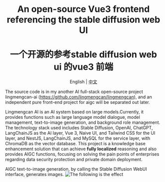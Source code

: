 <h1 align="center">An open-source Vue3 frontend referencing the stable diffusion web UI</h1>
<h1 align="center">一个开源的参考stable diffusion web ui 的vue3 前端</h1>
<p align="center">English | <a href="README.zh-CN.md">中文</a> </p>

The source code is in my another AI full-stack open-source project lingmengcan-ai (https://github.com/lingmengcan/lingmengcan), and an independent pure front-end project for aigc will be separated out later.

Lingmengcan AI is an AI system based on large models.Currently, it provides functions such as large language model dialogue, model management, text-to-image generation, and background role management. The technology stack used includes Stable Diffusion, OpenAI, ChatGPT, LangChainJS as the AI layer, Vue 3, Naive UI, and Tailwind CSS for the UI layer, and NestJS, LangChainJS, and MySQL for the service layer, with ChromaDB as the vector database. This project is a knowledge base enhancement solution that can achieve **fully localized** reasoning and also provides AIGC functions, focusing on solving the pain points of enterprises regarding data security protection and private domain deployment.

AIGC text-to-image generation, by calling the Stable Diffusion WebUI interface, generates images.
![The following is the effect](images/txt2img.png)
